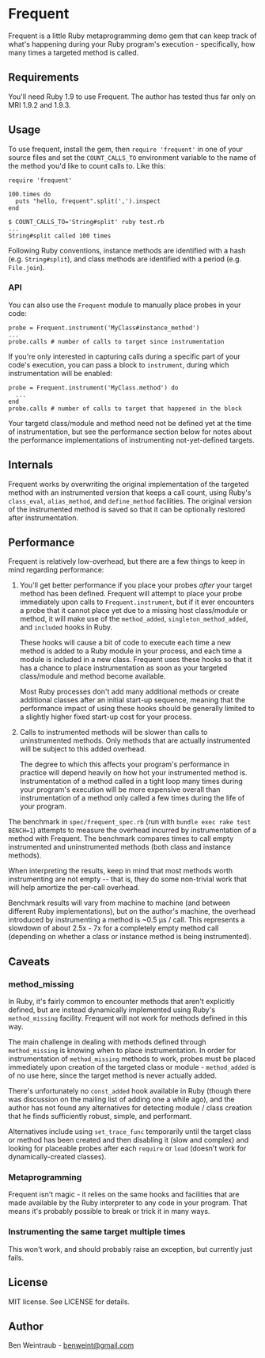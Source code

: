 # Frequent

Frequent is a little Ruby metaprogramming demo gem that can keep track of what's
happening during your Ruby program's execution - specifically, how many times a
targeted method is called.

## Requirements

You'll need Ruby 1.9 to use Frequent. The author has tested thus far only on MRI
1.9.2 and 1.9.3.

## Usage

To use frequent, install the gem, then `require 'frequent'` in one of your source
files and set the `COUNT_CALLS_TO` environment variable to the name of the
method you'd like to count calls to. Like this:

```
require 'frequent'

100.times do
  puts "hello, frequent".split(',').inspect
end
```

```
$ COUNT_CALLS_TO='String#split' ruby test.rb
...
String#split called 100 times
```

Following Ruby conventions, instance methods are identified with a hash
(e.g. `String#split`), and class methods are identified with a period
(e.g. `File.join`).

### API

You can also use the `Frequent` module to manually place probes in your code:

```
probe = Frequent.instrument('MyClass#instance_method')
...
probe.calls # number of calls to target since instrumentation
```

If you're only interested in capturing calls during a specific part of your
code's execution, you can pass a block to `instrument`, during which
instrumentation will be enabled:

```
probe = Frequent.instrument('MyClass.method') do
  ...
end
probe.calls # number of calls to target that happened in the block
```

Your targetd class/module and method need not be defined yet at the time of
instrumentation, but see the performance section below for notes about the
performance implementations of instrumenting not-yet-defined targets.

## Internals

Frequent works by overwriting the original implementation of the targeted method
with an instrumented version that keeps a call count, using Ruby's `class_eval`,
`alias_method`, and `define_method` facilities. The original version of the
instrumented method is saved so that it can be optionally restored after
instrumentation.

## Performance

Frequent is relatively low-overhead, but there are a few things to keep in mind
regarding performance:

1. You'll get better performance if you place your probes *after* your target
   method has been defined. Frequent will attempt to place your probe immediately
   upon calls to `Frequent.instrument`, but if it ever encounters a probe that it
   cannot place yet due to a missing host class/module or method, it will make
   use of the `method_added`, `singleton_method_added`, and `included` hooks in
   Ruby.

   These hooks will cause a bit of code to execute each time a new method is
   added to a Ruby module in your process, and each time a module is included
   in a new class. Frequent uses these hooks so that it has a chance to place
   instrumentation as soon as your targeted class/module and method become
   available.

   Most Ruby processes don't add many additional methods or create additional
   classes after an initial start-up sequence, meaning that the performance
   impact of using these hooks should be generally limited to a slightly higher
   fixed start-up cost for your process.

2. Calls to instrumented methods will be slower than calls to uninstrumented
   methods. Only methods that are actually instrumented will be subject to this
   added overhead.

   The degree to which this affects your program's performance in practice will
   depend heavily on how hot your instrumented method is.
   Instrumentation of a method called in a tight loop many times during your
   program's execution will be more expensive overall than instrumentation of a
   method only called a few times during the life of your program.

The benchmark in `spec/frequent_spec.rb` (run with `bundle exec rake test BENCH=1`)
attempts to measure the overhead incurred by instrumentation of a method with
Frequent. The benchmark compares times to call empty instrumented and
uninstrumented methods (both class and instance methods).

When interpreting the results, keep in mind that most methods worth
instrumenting are not empty -- that is, they do some non-trivial work that will
help amortize the per-call overhead.

Benchmark results will vary from machine to machine (and between different Ruby
implementations), but on the author's machine, the overhead introduced by 
instrumenting a method is ~0.5 μs / call. This represents a slowdown of about
2.5x - 7x for a completely empty method call (depending on whether a class or
instance method is being instrumented).

## Caveats

### method_missing

In Ruby, it's fairly common to encounter methods that aren't explicitly defined,
but are instead dynamically implemented using Ruby's `method_missing` facility.
Frequent will not work for methods defined in this way.

The main challenge in dealing with methods defined through `method_missing` is
knowing when to place instrumentation. In order for instrumentation of
`method_missing` methods to work, probes must be placed immediately upon
creation of the targeted class or module - `method_added` is of no use here,
since the target method is never actually added.

There's unfortunately no `const_added` hook available in Ruby (though there was
discussion on the mailing list of adding one a while ago), and the author has
not found any alternatives for detecting module / class creation that he finds
sufficiently robust, simple, and performant.

Alternatives include using `set_trace_func` temporarily until the target class
or method has been created and then disabling it (slow and complex) and looking
for placeable probes after each `require` or `load` (doesn't work for 
dynamically-created classes).

### Metaprogramming

Frequent isn't magic - it relies on the same hooks and facilities that are made
available by the Ruby interpreter to any code in your program. That means it's
probably possible to break or trick it in many ways.

### Instrumenting the same target multiple times

This won't work, and should probably raise an exception, but currently just
fails.

## License

MIT license. See LICENSE for details.

## Author

Ben Weintraub - benweint@gmail.com